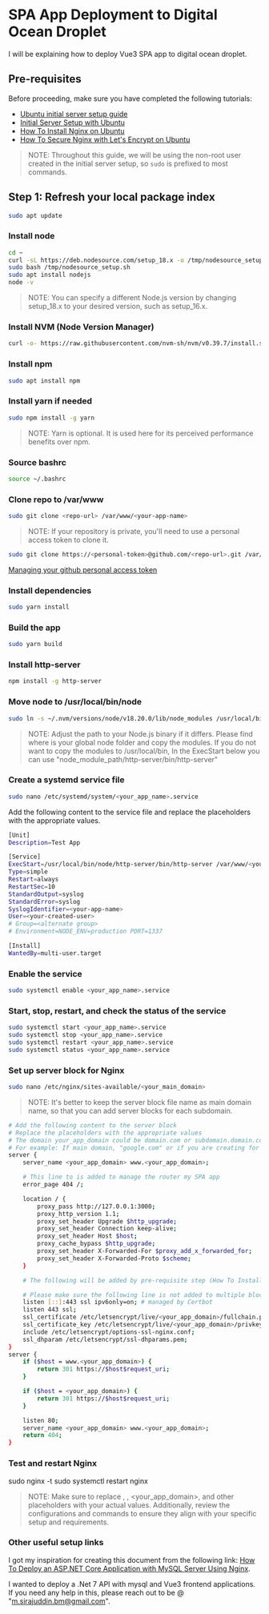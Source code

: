 # SPA App Deployment to Digital Ocean Droplet

I will be explaining how to deploy Vue3 SPA app to digital ocean droplet.

## Pre-requisites

Before proceeding, make sure you have completed the following tutorials:
- [Ubuntu initial server setup guide](https://www.digitalocean.com/community/tutorials/initial-server-setup-with-ubuntu-18-04)
- [Initial Server Setup with Ubuntu](https://www.digitalocean.com/community/tutorials/initial-server-setup-with-ubuntu-18-04)
- [How To Install Nginx on Ubuntu](https://www.digitalocean.com/community/tutorials/how-to-install-nginx-on-ubuntu-18-04)
- [How To Secure Nginx with Let's Encrypt on Ubuntu](https://www.digitalocean.com/community/tutorials/how-to-secure-nginx-with-let-s-encrypt-on-ubuntu-18-04)
> NOTE: Throughout this guide, we will be using the non-root user created in the initial server setup, so `sudo` is prefixed to most commands.

## Step 1: Refresh your local package index

```bash
sudo apt update
```

### Install node
```bash
cd ~
curl -sL https://deb.nodesource.com/setup_18.x -o /tmp/nodesource_setup.sh
sudo bash /tmp/nodesource_setup.sh
sudo apt install nodejs
node -v
```
> NOTE: You can specify a different Node.js version by changing setup_18.x to your desired version, such as setup_16.x.

### Install NVM (Node Version Manager)
```bash
curl -o- https://raw.githubusercontent.com/nvm-sh/nvm/v0.39.7/install.sh | bash
```

### Install npm
```bash
sudo apt install npm
```

### Install yarn if needed
```bash
sudo npm install -g yarn
```
>NOTE: Yarn is optional. It is used here for its perceived performance benefits over npm.


### Source bashrc
```bash
source ~/.bashrc
```

### Clone repo to /var/www
```bash
sudo git clone <repo-url> /var/www/<your-app-name>
```
>NOTE: If your repository is private, you'll need to use a personal access token to clone it.
 
```bash
sudo git clone https://<personal-token>@github.com/<repo-url>.git /var/www/<your-app-name>
```

[Managing your github personal access token](https://docs.github.com/en/authentication/keeping-your-account-and-data-secure/managing-your-personal-access-tokens)

### Install dependencies
```bash
sudo yarn install
```

### Build the app
```bash
sudo yarn build
```

### Install http-server
```bash
npm install -g http-server
```

### Move node to /usr/local/bin/node
```bash
sudo ln -s ~/.nvm/versions/node/v18.20.0/lib/node_modules /usr/local/bin/node
```

> NOTE: Adjust the path to your Node.js binary if it differs.
> Please find where is your global node folder and copy the modules.
> If you do not want to copy the modules to /usr/local/bin, In the ExecStart below you can use "node_module_path/http-server/bin/http-server"

### Create a systemd service file
```bash
sudo nano /etc/systemd/system/<your_app_name>.service
```

Add the following content to the service file and replace the placeholders with the appropriate values.

```bash
[Unit]
Description=Test App

[Service]
ExecStart=/usr/local/bin/node/http-server/bin/http-server /var/www/<your-app-name>/dist -p 3000 -d false
Type=simple
Restart=always
RestartSec=10
StandardOutput=syslog
StandardError=syslog
SyslogIdentifier=<your-app-name>
User=<your-created-user>
# Group=<alternate group>
# Environment=NODE_ENV=production PORT=1337

[Install]
WantedBy=multi-user.target
```

### Enable the service
```bash
sudo systemctl enable <your_app_name>.service
```

### Start, stop, restart, and check the status of the service
```bash
sudo systemctl start <your_app_name>.service
sudo systemctl stop <your_app_name>.service
sudo systemctl restart <your_app_name>.service
sudo systemctl status <your_app_name>.service
```

### Set up server block for Nginx
```bash
sudo nano /etc/nginx/sites-available/<your_main_domain>
```

> NOTE: It's better to keep the server block file name as main domain name, so that you can add server blocks for each subdomain.

```bash
# Add the following content to the server block
# Replace the placeholders with the appropriate values
# The domain your_app_domain could be domain.com or subdomain.domain.com
# For example: If main domain, "google.com" or if you are creating for subdomain then, "mail.google.com"
server {
    server_name <your_app_domain> www.<your_app_domain>;

    # This line to is added to manage the router my SPA app
    error_page 404 /;

    location / {
        proxy_pass http://127.0.0.1:3000;
        proxy_http_version 1.1;
        proxy_set_header Upgrade $http_upgrade;
        proxy_set_header Connection keep-alive;
        proxy_set_header Host $host;
        proxy_cache_bypass $http_upgrade;
        proxy_set_header X-Forwarded-For $proxy_add_x_forwarded_for;
        proxy_set_header X-Forwarded-Proto $scheme;
    }

    # The following will be added by pre-requisite step (How To Install Nginx on Ubuntu) above. If not, please add it manually.

    # Please make sure the following line is not added to multiple blocks.
    listen [::]:443 ssl ipv6only=on; # managed by Certbot
    listen 443 ssl;
    ssl_certificate /etc/letsencrypt/live/<your_app_domain>/fullchain.pem;
    ssl_certificate_key /etc/letsencrypt/live/<your_app_domain>/privkey.pem;
    include /etc/letsencrypt/options-ssl-nginx.conf;
    ssl_dhparam /etc/letsencrypt/ssl-dhparams.pem;
}
server {
    if ($host = www.<your_app_domain>) {
        return 301 https://$host$request_uri;
    }

    if ($host = <your_app_domain>) {
        return 301 https://$host$request_uri;
    }

    listen 80;
    server_name <your_app_domain> www.<your_app_domain>;
    return 404;
}
```

### Test and restart Nginx
sudo nginx -t
sudo systemctl restart nginx

> NOTE: Make sure to replace <your-app-name>, <your-created-user>, <your_app_domain>, and other placeholders with your actual values. Additionally, review the configurations and commands to ensure they align with your specific setup and requirements.

### Other useful setup links

I got my inspiration for creating this document from the following link: [How To Deploy an ASP.NET Core Application with MySQL Server Using Nginx](https://www.digitalocean.com/community/tutorials/how-to-deploy-an-asp-net-core-application-with-mysql-server-using-nginx-on-ubuntu-18-04#step-4-configuring-the-web-server).

I wanted to deploy a .Net 7 API with mysql and Vue3 frontend applications. If you need any help in this, please reach out to be @ "m.sirajuddin.bm@gmail.com".